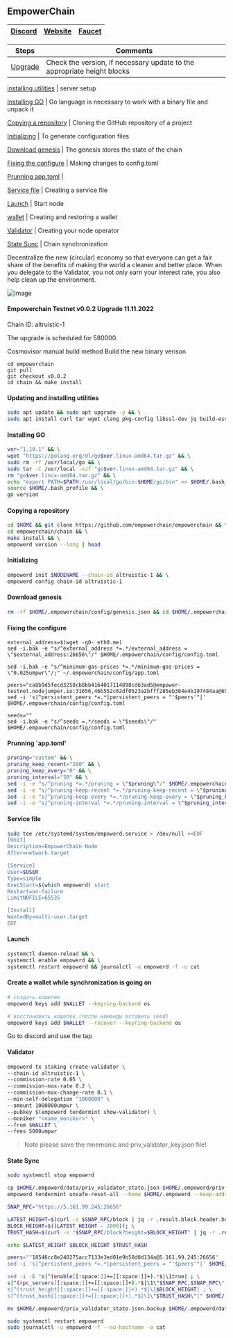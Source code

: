 ## EmpowerChain


[Discord](https://discord.gg/AmHDfQdP) | [Website](https://empower.eco/) | [Faucet](https://discord.gg/T5N4V5qd)
--- | --- | ---

Steps | Comments
--- | --- 
[Upgrade](https://github.com/DanilJPG/nodes_testnets/blob/main/EmpowerChain/Empower.md#:~:text=up%20the%20environment.-,Empowerchain%20Testnet%20v0.0.2%20Upgrade%2011.11.2022,-Chain%20ID%3A%20altruistic) | Check the version, if necessary update to the appropriate height blocks

[installing utilities](https://github.com/DanilJPG/nodes_testnets/blob/main/EmpowerChain/Empower.md#:~:text=Updating%20and%20installing%20utilities) | server setup

[Installing GO](https://github.com/DanilJPG/nodes_testnets/blob/main/EmpowerChain/Empower.md#:~:text=liblz4%2Dtool%20%2Dy-,Installing%20GO,-ver%3D%22) | Go language is necessary to work with a binary file and unpack it

[Copying a repository](https://github.com/DanilJPG/nodes_testnets/blob/main/EmpowerChain/Empower.md#copying-a-repository:~:text=Copying%20a%20repository) | Cloning the GitHub repository of a project

[Initializing](https://github.com/DanilJPG/nodes_testnets/blob/main/EmpowerChain/Empower.md#copying-a-repository:~:text=long%20%7C%20head-,Initializing,-empowerd%20init%20%24NODENAME) | To generate configuration files

[Download genesis](https://github.com/DanilJPG/nodes_testnets/blob/main/EmpowerChain/Empower.md#copying-a-repository:~:text=id%20altruistic%2D1-,Download%20genesis,-rm%20%2Drf%20%24HOME) | The genesis stores the state of the chain

[Fixing the configure](https://github.com/DanilJPG/nodes_testnets/blob/main/EmpowerChain/Empower.md#copying-a-repository:~:text=Fixing%20the%20configure) | Making changes to config.toml

[Prunning app.toml](https://github.com/DanilJPG/nodes_testnets/blob/main/EmpowerChain/Empower.md#copying-a-repository:~:text=config/config.toml-,Prunning%20%60app.toml%27,-pruning%3D%22) | 

[Service file](https://github.com/DanilJPG/nodes_testnets/blob/main/EmpowerChain/Empower.md#copying-a-repository:~:text=config/app.toml-,Service%20file,-sudo%20tee%20/etc) | Creating a service file

[Launch](https://github.com/DanilJPG/nodes_testnets/blob/main/EmpowerChain/Empower.md#copying-a-repository:~:text=user.target%0AEOF-,Launch,-systemctl%20daemon%2Dreload) | Start node 

[wallet](https://github.com/DanilJPG/nodes_testnets/blob/main/EmpowerChain/Empower.md#copying-a-repository:~:text=Create%20a%20wallet%20while%20synchronization%20is%20going%20on) | Creating and restoring a wallet

[Validator](https://github.com/DanilJPG/nodes_testnets/blob/main/EmpowerChain/Empower.md#copying-a-repository:~:text=use%20the%20tap-,Validator,-empowerd%20tx%20staking) | Creating your node operator

[State Sunc]() | Chain synchronization

Decentralize the new (circular) economy so that everyone can get a fair share of the benefits of making the world a cleaner and better place. When you delegate to the Validator, you not only earn your interest rate, you also help clean up the environment.

![image](https://user-images.githubusercontent.com/57448493/200168721-ca5c593a-0054-4c69-9eeb-14243678f4fc.png)

#### Empowerchain Testnet v0.0.2 Upgrade 11.11.2022
Chain ID: altruistic-1

The upgrade is scheduled for 580000.

Cosmovisor manual build method
Build the new binary verison

```Shell
cd empowerchain
git pull
git checkout v0.0.2
cd chain && make install
```
#### Updating and installing utilities 
```Bash
sudo apt update && sudo apt upgrade -y && \
sudo apt install curl tar wget clang pkg-config libssl-dev jq build-essential bsdmainutils git make ncdu gcc git jq chrony liblz4-tool -y
```
#### Installing GO
```Bash
ver="1.19.1" && \
wget "https://golang.org/dl/go$ver.linux-amd64.tar.gz" && \
sudo rm -rf /usr/local/go && \
sudo tar -C /usr/local -xzf "go$ver.linux-amd64.tar.gz" && \
rm "go$ver.linux-amd64.tar.gz" && \
echo "export PATH=$PATH:/usr/local/go/bin:$HOME/go/bin" >> $HOME/.bash_profile && \
source $HOME/.bash_profile && \
go version
```

#### Copying a repository
```Bash
cd $HOME && git clone https://github.com/empowerchain/empowerchain && \
cd empowerchain/chain && \
make install && \
empowerd version --long | head
```
#### Initializing
```Bash
empowerd init $NODENAME --chain-id altruistic-1 && \
empowerd config chain-id altruistic-1
```
#### Download genesis
```Bash
rm -rf $HOME/.empowerchain/config/genesis.json && cd $HOME/.empowerchain/config && wget $HOME/.empowerchain/config/genesis.json "https://raw.githubusercontent.com/empowerchain/empowerchain/main/testnets/altruistic-1/genesis.json"
```
#### Fixing the configure 
```Shell
external_address=$(wget -qO- eth0.me)
sed -i.bak -e "s/^external_address *=.*/external_address = \"$external_address:26656\"/" $HOME/.empowerchain/config/config.toml

sed -i.bak -e "s/^minimum-gas-prices *=.*/minimum-gas-prices = \"0.025umpwr\"/;" ~/.empowerchain/config/app.toml

peers="ca8b9d5fecd3258cb8bb4164017114898cd63ad5@empower-testnet.nodejumper.io:31656,46b552c62df0523a2bfff285eb384e4b197484aa@65.21.133.125:33656,0314ad645ce08401d190521643503c803e9335dd@65.108.127.215:26696,c3ade1fb182d5cb6a4ed56ce05b84b872c5b5b3e@65.108.229.225:54656,ab4b4331d161cf0e98d3244e30225e4f38ac8d2f@65.109.28.177:44656,d14dd1b664c30270be84e94d456014d847e33c91@65.21.193.112:26616,d9307a7ba665a54e65f4fa5dbb5401448e1c3456@65.109.30.117:30656,3b41eaba864fa4d10b00685e6bad4318700b2583@65.108.124.54:54656,9a6b638b3a6ae693c6e51208da832718c35f8f39@65.108.234.126:38656,6e65e245f41de513ad7dad22fb47acc59698b655@167.235.77.194:26656,e8f6d75ab37bf4f08c018f306416df1e138fd21c@95.217.135.41:26656,ab8730768fa3689a5e58eb1504a3802b29973014@65.21.138.123:33656,605b175a3cf6f71d454840baef08d0e81d94935f@65.108.52.192:46656,c8d488e8ce1dc25dcdb6a420d6406982c46edfe6@135.181.255.131:26656,86669cd5e5914f862578d43de483f49e93d396b1@51.83.35.129:26656,aeb6bdbf28b3883a206570a29cda164e889fc807@194.163.155.84:26656,07e2aac37ac8e337214b53f1fe9121d6d6f238b8@195.201.103.54:26656,a2ed6f01e454d3469a95edee6580e750d79d4297@142.132.199.236:22656,b405572f7bf70f681d1e82f196e1399bf90a9d8a@138.201.197.163:26656,c5d44acd2f0ee122352d2f8154d9b29aeb9bf0ec@159.69.65.97:36656,bd8274637720d5338b31fe143c62e83e938fdeac@194.163.131.83:26676,76537229c17d0d09d4ec672d7c8baa0c0c12e9d2@38.242.246.181:26656,12426ec181f1aef0e7a2aa99a88bde9c357cc8e9@38.242.251.1:26656,7722e5d0f84d72da7bd17aee50184d52999ff7f4@45.84.138.224:26656,24e10413764bccfd91dda196b62cd732be414bf9@46.138.244.152:26656,8abceaabc650d81a751e40382f80af6c98ba466f@185.239.209.180:35656,f0ac01503193e1f1eb63ee1407726e4da940f17d@161.97.105.150:15656,c6d783f058a722b9d4fd6a3c7acf5328963c8227@5.161.112.84:26656,8fabf4b8d1f41530412269493199faaa1e2d2571@80.82.215.243:26666,8498049b61177a53b3f0e6b8f7c4a574251a2bbb@149.102.157.96:36656,409d8644100d1eaa95ac55afb9505060316ba859@5.189.178.222:46656,21787f4466839fd5375914711d83c0ae48305ef8@46.138.245.164:24436,5a68fe7914a170ef3ebbdc404703ac8b5d828bcf@137.184.146.226:26656,326a9806fca6c45ef75c9fcf594cb8f56d6ee63f@5.161.111.18:26656,55f8978c0024c59ad5dcdee0874a9dab2cf916c8@194.180.176.59:26656,56d05d4ae0e1440ad7c68e52cc841c424d59badd@96.234.160.22:26656,50725c195e46b3863ad7de26f044a14941dbe815@193.46.243.171:26656,ff18196236e62eb564cbeb1343eb6a7ecfdfcc77@194.163.175.30:26656,b72e6976e21ccda63c019a956899b374c7fc21fa@149.102.137.255:26656,ed638559942030c6b18a9ebd2bfaab572e9c4f42@65.108.68.233:26756,c2d4fd99f12be0b406cbc4e9416043f39722b4f6@38.242.128.227:26656,3c0374af8de23bb8379b3149516f2c3d8499d4be@65.109.34.133:60956,e1f5eca7423d9a4f422ff00f80609321e32e6862@190.102.106.50:26656,5935c103703407ba314fe9e20be82c318b99ca58@45.85.146.224:26656,c5f73ce5526e32d1c43eeb1afa29b7928acab9b4@185.169.252.86:26656,707d0e3f757bedaaff6fd92e12c6089b1ebe50d8@194.163.179.16:26656,12917731184e3499a26d614f9542724e2bfcf63a@193.46.243.95:26656,0871e0e36e83453bdea04e93a85e4cace90b4323@139.144.173.65:26656,ec4cbf95e9c2a62b8d9d71a8c8b9b2679dc9d656@167.86.127.111:26656,bd6ddd430e158a6d4da22dab90152a8ca07a5e40@135.181.98.172:26656,9dcaea7968bcca694f85c3dddb743e38ab48343d@20.237.174.242:26656,70978f162a0fa5bf4245b1a94b06e9b1804d0c27@185.196.21.104:26656,39ae78479c3cdb569a0532846c15c6d38f5a2b34@95.217.0.223:26656,9fe8cff1e057086c357b6b83b7cf49c2af6c6adb@159.203.41.233:26656,6c523db71cf49a658a747ba952be83de3dd0fc5b@178.79.191.243:26656,f5a5df8a5d168613c2c152a231b9cac88a58be2b@149.102.149.20:26656,671c980d0f0ea6eb5753e2358262ba02a0619eb5@194.247.12.102:26656,1a26d02d82e2c0f5ef2116503c369b7c1f3e836c@18.215.118.197:26656,f5f2697fef536365789a07d1908417babfbc3464@38.242.251.167:26656,b138999b35c50ce7dc62bab6928c923bd8d91682@195.201.194.188:11045,7ba7609b37eea967abe94d233ae74245530e8877@135.181.221.186:31656,ed6571aa7fe49b30e348133ed0c5d3c363fb0f6e@45.94.209.32:18656,1c13bffa07861f7317d44e11c06336902602803e@65.21.144.234:26656,6fa57fc737fa9d33ecac359f8ca62d84d5fe7a22@149.102.137.217:26656,71511855c7bdee9c8d19d253238ebac8d367d7cb@178.238.229.107:26656,42020b7c9520f387bad61cbb2da705d383f38840@95.111.234.147:26656,f44370a859b58f471a8ce9c3ca4584132dbe9717@45.94.209.38:26656,1531672b7b11a1ce673c472c565431b7b484f1ae@45.84.138.151:26656,f26af8b833e2dc2c890daedfd2dcd2fe3b641ccf@161.97.132.207:26656,2bcbfbe6d9a1677d16e4e745066ea84aa3af0731@162.55.234.70:54856,8721e086acb679c4c48d507096fe0fe532ff70d0@134.122.39.157:26656,596f6892efa7473ea2930ffde0f8c4d60a16eb50@38.242.154.155:26656,3525fd3a8a96a67e150d9a04f493a60f22b2e11a@147.182.246.192:26656,d07725c5dceb916810bf31606e380ea763e80184@38.242.159.119:26656,843646b8c43df057635cf1d063e72e26fba55c2d@138.197.158.127:26656,7ce890789ed7521399a34427c60f1f9d10edaf93@159.223.167.63:26656,ede8257e4be3d7dc369f652263a139c8c083e97e@149.102.129.159:26656,773a76711d9a99fb3ef1bf72621af547bc77c58e@167.235.50.65:26656,c7eb93b0ad5a3d79ee921cf20fe1aba866d673e6@46.101.183.146:26656,df91c557d873b37ef98644911852b83ce3f1894f@134.122.43.152:26656,f73c4eb3749984a6d5717753fce85fa6b085dc5d@185.182.185.145:26656,d006a4875c91bb5febde6d49bd65daa30112a1f0@109.107.182.46:26656,2409fd7723ced295651f913f93f667ed2062bb29@138.68.141.214:10656,ae7ca3688e313aa1d8acf168a2a6efd27a0e9e2e@217.199.117.158:26656,ad19d0fedb825a05a64189bff2b23e617f26eda6@134.122.38.167:26656,8a9559d240c3e89031e1e254c4170f7055f45405@167.86.91.34:26656,ae03dd3ab682d62048808a088bc7621c3baedc22@157.230.183.146:26656,6a3f47a50548cc7a9b91c1446378faab398c7d3b@75.119.146.75:26656,6fcd814ed30f16a516aaef9e089d6de77be3d530@134.122.23.155:26656,76a88e13f1d0f957b93b84375783cfeb11714b67@38.242.146.28:26656,0f42474c058db28cc450d92ff30e127ff16d0b0d@94.130.140.145:26656,bd057ea7df5b109b97d4a7fae2d0e3df244af89b@137.184.178.158:26656,5f31d621b9d348386e1145fdfdeefe0d45cf2030@104.199.121.169:26656,62d27d651195f384be7bf8c29545c02ed87b0067@139.59.169.187:26656,afb4e400c98da570d01eb56cc80dbef4b96a5023@135.181.147.143:26656,259763d6393938d8861aadaf224c10f746d9ad3b@38.242.245.119:26656,dc5e42affe639a14780cf95bc36aba9c0378772e@142.93.150.84:26656,704e223abd5ab11165593a8a1e53bdcbdc8dae69@34.127.20.71:26656,20e9588cbf23d6918d32cfc63bd1f9dc6e6ebebb@134.122.43.96:26656,1224ae5aac563920b1fe2e2b496820509db83403@142.93.158.71:26656"
sed -i 's|^persistent_peers *=.*|persistent_peers = "'$peers'"|' $HOME/.empowerchain/config/config.toml

seeds=""
sed -i.bak -e "s/^seeds =.*/seeds = \"$seeds\"/" $HOME/.empowerchain/config/config.toml
```
#### Prunning `app.toml'
```Bash
pruning="custom" && \
pruning_keep_recent="100" && \
pruning_keep_every="0" && \
pruning_interval="50" && \
sed -i -e "s/^pruning *=.*/pruning = \"$pruning\"/" $HOME/.empowerchain/config/app.toml && \
sed -i -e "s/^pruning-keep-recent *=.*/pruning-keep-recent = \"$pruning_keep_recent\"/" $HOME/.empowerchain/config/app.toml && \
sed -i -e "s/^pruning-keep-every *=.*/pruning-keep-every = \"$pruning_keep_every\"/" $HOME/.empowerchain/config/app.toml && \
sed -i -e "s/^pruning-interval *=.*/pruning-interval = \"$pruning_interval\"/" $HOME/.empowerchain/config/app.toml
```
#### Service file
```Bash
sudo tee /etc/systemd/system/empowerd.service > /dev/null <<EOF
[Unit]
Description=EmpowerChain Node
After=network.target

[Service]
User=$USER
Type=simple
ExecStart=$(which empowerd) start
Restart=on-failure
LimitNOFILE=65535

[Install]
WantedBy=multi-user.target
EOF
```
#### Launch
```Bash
systemctl daemon-reload && \
systemctl enable empowerd && \
systemctl restart empowerd && journalctl -u empowerd -f -o cat
```
#### Create a wallet while synchronization is going on 
```Bash
# создать кошелек
empowerd keys add $WALLET --keyring-backend os

# восстановить кошелек (после команды вставить seed)
empowerd keys add $WALLET --recover --keyring-backend os
```
Go to discord and use the tap 

#### Validator
```Bash
empowerd tx staking create-validator \
--chain-id altruistic-1 \
--commission-rate 0.05 \
--commission-max-rate 0.2 \
--commission-max-change-rate 0.1 \
--min-self-delegation "1000000" \
--amount 1000000umpwr \
--pubkey $(empowerd tendermint show-validator) \
--moniker "<name_moniker>" \
--from $WALLET \
--fees 5000umpwr
```
> Note please save the mnemonic and priv_validator_key.json file!

#### State Sync
```Bash
sudo systemctl stop empowerd

cp $HOME/.empowerd/data/priv_validator_state.json $HOME/.empowerd/priv_validator_state.json.backup
empowerd tendermint unsafe-reset-all --home $HOME/.empowerd --keep-addr-book

SNAP_RPC="https://5.161.99.245:26656"

LATEST_HEIGHT=$(curl -s $SNAP_RPC/block | jq -r .result.block.header.height); \
BLOCK_HEIGHT=$((LATEST_HEIGHT - 2000)); \
TRUST_HASH=$(curl -s "$SNAP_RPC/block?height=$BLOCK_HEIGHT" | jq -r .result.block_id.hash)

echo $LATEST_HEIGHT $BLOCK_HEIGHT $TRUST_HASH

peers=""18546cc8e240275acc7133e3ed01e9b58d0d134a@5.161.99.245:26656"
sed -i 's|^persistent_peers *=.*|persistent_peers = "'$peers'"|' $HOME/.empowerd/config/config.toml

sed -i -E "s|^(enable[[:space:]]+=[[:space:]]+).*$|\1true| ; \
s|^(rpc_servers[[:space:]]+=[[:space:]]+).*$|\1\"$SNAP_RPC,$SNAP_RPC\"| ; \
s|^(trust_height[[:space:]]+=[[:space:]]+).*$|\1$BLOCK_HEIGHT| ; \
s|^(trust_hash[[:space:]]+=[[:space:]]+).*$|\1\"$TRUST_HASH\"|" $HOME/.empowerd/config/config.toml

mv $HOME/.empowerd/priv_validator_state.json.backup $HOME/.empowerd/data/priv_validator_state.json

sudo systemctl restart empowerd
sudo journalctl -u empowerd -f --no-hostname -o cat
```
